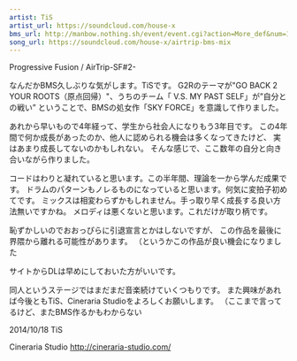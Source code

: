 ```yaml
---
artist: TiS
artist_url: https://soundcloud.com/house-x
bms_url: http://manbow.nothing.sh/event/event.cgi?action=More_def&num=154&event=96
song_url: https://soundcloud.com/house-x/airtrip-bms-mix
---
```


Progressive Fusion / AirTrip-SF#2-

なんだかBMS久しぶりな気がします。TiSです。
G2Rのテーマが"GO BACK 2 YOUR ROOTS（原点回帰）"、うちのチーム「 V.S. MY PAST SELF」が”自分との戦い”
ということで、BMSの処女作「SKY FORCE」を意識して作りました。

あれから早いもので4年経って、学生から社会人になりもう3年目です。
この4年間で何か成長があったのか、他人に認められる機会は多くなってきたけど、
実はあまり成長してないのかもしれない。
そんな感じで、ここ数年の自分と向き合いながら作りました。

コードはわりと凝れていると思います。この半年間、理論を一から学んだ成果です。
ドラムのパターンもノレるものになっていると思います。何気に変拍子初めてです。
ミックスは相変わらずかもしれません。手っ取り早く成長する良い方法無いですかね。
メロディは悪くないと思います。これだけが取り柄です。

恥ずかしいのでおおっぴらに引退宣言とかはしないですが、
この作品を最後に界隈から離れる可能性があります。
（というかこの作品が良い機会になりました

サイトからDLは早めにしておいた方がいいです。

同人というステージではまだまだ音楽続けていくつもりです。
また興味があれば今後ともTiS、Cineraria Studioをよろしくお願いします。
（ここまで言ってるけど、またBMS作るかもわからない

2014/10/18 TiS

Cineraria Studio
http://cineraria-studio.com/
